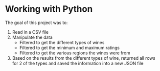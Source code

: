 # Working with Python

The goal of this project was to:
1. Read in a CSV file
2. Manipulate the data
    * Filtered to get the different types of wines
    * Filtered to get the minimum and maximum ratings
    * Filtered to get the various regions the wines were from
3. Based on the results from the different types of wine, returned all rows for 2 of the types and saved the information into a new JSON file
